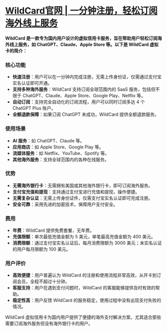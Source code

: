 # [WildCard官网 | 一分钟注册，轻松订阅海外线上服务](https://bewildcard.com/i/CEO)
**WildCard 是一款专为国内用户设计的虚拟信用卡服务，旨在帮助用户轻松订阅海外线上服务，如 ChatGPT、Claude、Apple Store 等。以下是 WildCard 虚拟卡的简介：**

### 核心功能
- **快速注册**：用户可以在一分钟内完成注册，无需上传身份证，仅需通过支付宝实名认证即可开通。
- **支持多种海外服务**：WildCard 支持订阅全球范围内的 SaaS 服务，包括但不限于 ChatGPT、Claude、Apple Store、Google Play、Netflix 等。
- **自动订阅**：支持完全自动化的订阅流程，用户可以同时订阅多达 4 个 ChatGPT Plus 账户。
- **全额退款保障**：如果订阅 ChatGPT 未成功，WildCard 提供全额退款服务。

### 使用场景
- **AI 服务**：如 ChatGPT、Claude 等。
- **应用商店**：如 Apple Store、Google Play 等。
- **流媒体服务**：如 Netflix、YouTube、Spotify 等。
- **其他海外服务**：支持全球范围内的各种在线服务。

### 优势
- **无需海外银行卡**：无需拥有美国或其他海外银行卡，即可订阅海外服务。
- **支付宝充值和提现**：支持通过支付宝进行充值和提现，操作便捷。
- **无需复杂认证**：无需上传身份证件，仅需支付宝实名认证即可完成注册。
- **安全可靠**：采用先进的加密技术，保障用户支付安全。

### 费用
- **年费**：WildCard 提供免费套餐，无年费。
- **充值限额**：单次最低充值金额为 5 美元，单笔最高充值金额为 400 美元。
- **消费限额**：通过支付宝实名认证后，每月消费限额为 3000 美元；未实名认证的用户每月限额为 100 美元。

### 用户评价
- **高效便捷**：用户普遍认为 WildCard 的注册和使用流程非常高效，从开卡到订阅会员，全程不超过十分钟。
- **客服支持**：用户在遇到支付问题时，WildCard 的客服能够提供及时有效的帮助。
- **稳定性高**：用户反馈 WildCard 的服务稳定，使用过程中没有出现支付失败的情况。

WildCard 虚拟信用卡为国内用户提供了便捷的海外支付解决方案，尤其适合那些需要订阅海外服务但没有海外银行卡的用户。
